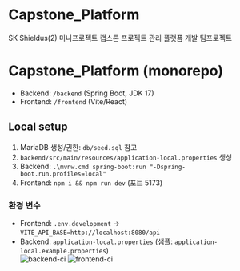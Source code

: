 # Capstone_Platform
SK Shieldus(2) 미니프로젝트 캡스톤 프로젝트 관리 플랫폼 개발 팀프로젝트 

# Capstone_Platform (monorepo)
- Backend: `/backend` (Spring Boot, JDK 17)
- Frontend: `/frontend` (Vite/React)

## Local setup
1) MariaDB 생성/권한: `db/seed.sql` 참고
2) `backend/src/main/resources/application-local.properties` 생성
3) Backend: `.\mvnw.cmd spring-boot:run "-Dspring-boot.run.profiles=local"`
4) Frontend: `npm i && npm run dev` (포트 5173)

### 환경 변수
- Frontend: `.env.development` → `VITE_API_BASE=http://localhost:8080/api`
- Backend: `application-local.properties` (샘플: `application-local.example.properties`)
   
   
![backend-ci](https://github.com/SJY8179/Capstone_Platform/actions/workflows/ci-backend.yml/badge.svg)
![frontend-ci](https://github.com/SJY8179/Capstone_Platform/actions/workflows/ci-frontend.yml/badge.svg)
